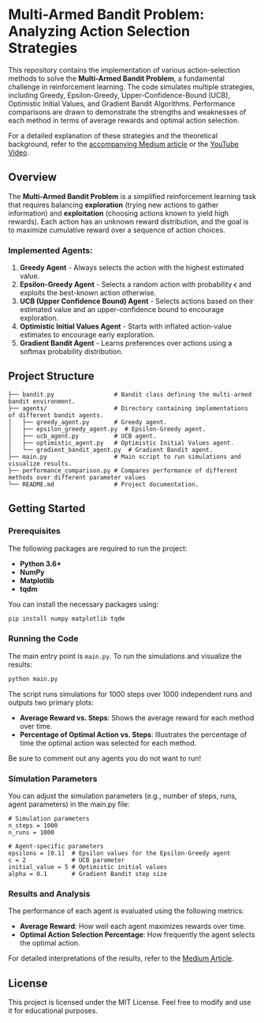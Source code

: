# Multi-Armed Bandit Problem: Analyzing Action Selection Strategies

This repository contains the implementation of various action-selection methods to solve the **Multi-Armed Bandit Problem**, a fundamental challenge in reinforcement learning. The code simulates multiple strategies, including Greedy, Epsilon-Greedy, Upper-Confidence-Bound (UCB), Optimistic Initial Values, and Gradient Bandit Algorithms. Performance comparisons are drawn to demonstrate the strengths and weaknesses of each method in terms of average rewards and optimal action selection.

For a detailed explanation of these strategies and the theoretical background, refer to the [accompanying Medium article](https://medium.com/@david-de-villiers/mastering-the-multi-armed-bandit-problem-in-reinforcement-learning-b4206700b779) or the [YouTube Video](https://www.youtube.com/watch?v=bnyA97_J9H0).

## Overview

The **Multi-Armed Bandit Problem** is a simplified reinforcement learning task that requires balancing **exploration** (trying new actions to gather information) and **exploitation** (choosing actions known to yield high rewards). Each action has an unknown reward distribution, and the goal is to maximize cumulative reward over a sequence of action choices.

### Implemented Agents:
1. **Greedy Agent** - Always selects the action with the highest estimated value.
2. **Epsilon-Greedy Agent** - Selects a random action with probability $\epsilon$ and exploits the best-known action otherwise.
3. **UCB (Upper Confidence Bound) Agent** - Selects actions based on their estimated value and an upper-confidence bound to encourage exploration.
4. **Optimistic Initial Values Agent** - Starts with inflated action-value estimates to encourage early exploration.
5. **Gradient Bandit Agent** - Learns preferences over actions using a softmax probability distribution.

## Project Structure
```
├── bandit.py                 # Bandit class defining the multi-armed bandit environment.
├── agents/                   # Directory containing implementations of different bandit agents.
│   ├── greedy_agent.py       # Greedy agent.
│   ├── epsilon_greedy_agent.py  # Epsilon-Greedy agent.
│   ├── ucb_agent.py          # UCB agent.
│   ├── optimistic_agent.py   # Optimistic Initial Values agent.
│   └── gradient_bandit_agent.py  # Gradient Bandit agent.
├── main.py                   # Main script to run simulations and visualize results.
├── performance_comparison.py # Compares performance of different methods over different parameter values
└── README.md                 # Project documentation.
```

## Getting Started

### Prerequisites
The following packages are required to run the project:

- **Python 3.6+**
- **NumPy**
- **Matplotlib**
- **tqdm**

You can install the necessary packages using:

```bash
pip install numpy matplotlib tqdm
```

### Running the Code
The main entry point is `main.py`. To run the simulations and visualize the results:
```bash
python main.py
```

The script runs simulations for 1000 steps over 1000 independent runs and outputs two primary plots:
- **Average Reward vs. Steps**: Shows the average reward for each method over time.
- **Percentage of Optimal Action vs. Steps**: Illustrates the percentage of time the optimal action was selected for each method.

Be sure to comment out any agents you do not want to run!

### Simulation Parameters
You can adjust the simulation parameters (e.g., number of steps, runs, agent parameters) in the main.py file:
```
# Simulation parameters
n_steps = 1000
n_runs = 1000

# Agent-specific parameters
epsilons = [0.1]  # Epsilon values for the Epsilon-Greedy agent
c = 2             # UCB parameter
initial_value = 5 # Optimistic initial values
alpha = 0.1       # Gradient Bandit step size
```

### Results and Analysis
The performance of each agent is evaluated using the following metrics:
- **Average Reward**: How well each agent maximizes rewards over time.
- **Optimal Action Selection Percentage**: How frequently the agent selects the optimal action.

For detailed interpretations of the results, refer to the [Medium Article](https://medium.com/@david-de-villiers/mastering-the-multi-armed-bandit-problem-in-reinforcement-learning-b4206700b779).

## License
This project is licensed under the MIT License. Feel free to modify and use it for educational purposes.
